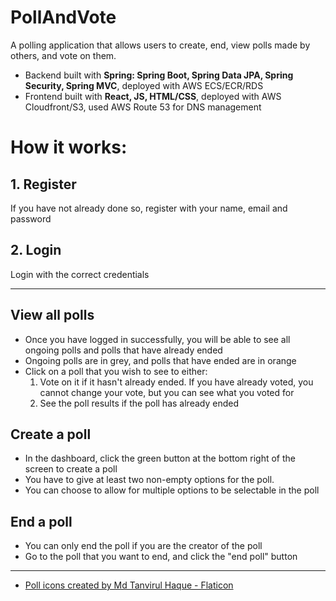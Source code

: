# PollAndVote
A polling application that allows users to create, end, view polls made by others, and vote on them.

* Backend built with **Spring: Spring Boot, Spring Data JPA, Spring Security, Spring MVC**, deployed with AWS ECS/ECR/RDS
* Frontend built with **React, JS, HTML/CSS**, deployed with AWS Cloudfront/S3, used AWS Route 53 for DNS management

# How it works:

## 1. Register
If you have not already done so, register with your name, email and password 

## 2. Login
Login with the correct credentials

---

## View all polls
* Once you have logged in successfully, you will be able to see all ongoing polls and polls that have already ended
* Ongoing polls are in grey, and polls that have ended are in orange
* Click on a poll that you wish to see to either:
  1. Vote on it if it hasn't already ended. If you have already voted, you cannot change your vote, but you can see what you voted for
  2. See the poll results if the poll has already ended

## Create a poll
* In the dashboard, click the green button at the bottom right of the screen to create a poll
* You have to give at least two non-empty options for the poll.
* You can choose to allow for multiple options to be selectable in the poll

## End a poll
* You can only end the poll if you are the creator of the poll
* Go to the poll that you want to end, and click the "end poll" button

---

* <a href="https://www.flaticon.com/free-icons/poll" title="poll icons">Poll icons created by Md Tanvirul Haque - Flaticon</a>


